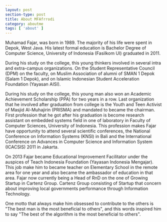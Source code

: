 ```yaml
---
layout: post
section-type: post
title: About MFAfrrodi
category: aboutme
tags: [ 'about' ]
---
```


Muhamad Fajar, was born in 1989. The majority of his life were spent in Depok, West Java. His latest formal education is Bachelor Degree of Computer Science, University of Indonesia (Fasilkom UI) graduated in 2011.

During his study on the college, this young thinkers involved in several intra and extra-campus organizations. On the Student Representative Council (DPM) on the faculty, on Muslim Association of alumni of SMAN 1 Depok (Salam 1 Depok), and on Islamic Indonesian Student Acceleration Foundation (Yayasan AISI).

During his study on the college, this young man also won an Academic Achievement Scholarship (PPA) for two years in a row. Last organization that he involved after graduation from college is the Youth and Teen Activist of Masjid Al-Muhajirin (PRISMA) and mandated to became the chairman. First profession that he got after his graduation is become research assistant on embedded systems field in one of laboratory in Faculty of Computer Sciences, University of Indonesia. This profession makes Fajar have opportunity to attend several scientific conferences, the National Conference on Information Systems (KNSI) in Bali and the International Conference on Advances in Computer Science and Information System (ICACSIS) 2011 in Jakarta.

On 2013 Fajar became Educational Improvement Facilitator under the auspices of Teach Indonesia Foundation (Yayasan Indonesia Mengajar). This job make him to became teacher on Elementary School in the remote area for one year and also became the ambassador of education in that area. Fajar now currently being a Head of RnD on the one of Growing Startup in Cartenz Group. Cartenz Group consisting of Startup that concern about improving local governments performance through Information Technology.

One motto that always make him obsessed to contribute to the others is "The best man is the most beneficial to others", and this words inspired him to say "The best of the algorithm is the most beneficial to others". 

